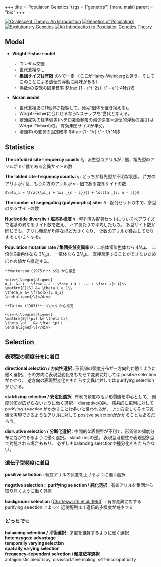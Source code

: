 +++
title = 'Population Genetics'
tags = ["genetics"]
[menu.main]
  parent = "bio"
+++

<a href="http://www.amazon.co.jp/exec/obidos/ASIN/0974707759/heavywatal-22/" rel="nofollow" target="_blank"><img src="http://ecx.images-amazon.com/images/I/41Y1PqrWh5L._SX180_.jpg" alt="Coalescent Theory: An Introduction" /></a>
<a href="http://www.amazon.co.jp/exec/obidos/ASIN/0763757373/heavywatal-22/" rel="nofollow" target="_blank"><img src="http://ecx.images-amazon.com/images/I/51IjUPvsSVL._SX180_.jpg" alt="Genetics of Populations" /></a>
<a href="http://www.amazon.co.jp/exec/obidos/ASIN/0198502311/heavywatal-22/" rel="nofollow" target="_blank"><img src="http://ecx.images-amazon.com/images/I/41%2Bu1SOjvcL._SX180_.jpg" alt="Evolutionary Genetics" /></a>
<a href="http://www.amazon.co.jp/exec/obidos/ASIN/1932846123/heavywatal-22/" rel="nofollow" target="_blank"><img src="http://ecx.images-amazon.com/images/I/41f8rXshBRL._SX150_.jpg" alt="An Introduction to Population Genetics Theory" /></a>
## Model

- **Wright-Fisher model**
  -   ランダム交配
  -   世代重複なし
  -   **集団サイズは有限** のNで一定
      （ここがHardy-Weinbergと違う。そしてこのことによる遺伝的浮動に興味がある）
  -   係数sの変異の固定確率 $\frac {1 - e^{-2s}} {1 - e^{-4Ns}}$

- **Moran model**
  -   世代重複あり(1個体が複製して、死ぬ1個体を置き換える)。
  -   Wright-Fisherに合わせるならNステップを1世代と考える。
  -   繁殖成功の標準偏差(ヘテロ接合頻度の減少速度＝遺伝的浮動の強さ)はWright-Fisherの倍。
      有効集団サイズが半分。
  -   増殖率rの変異の固定確率 $\frac {1 - 1/r} {1 - 1/r^N}$

## Statistics

**The unfolded site-frequency counts** $\xi_i$
:   派生型のアリルが *i* 個、祖先型のアリルが *n-i* 個である変異サイトの数

**The folded site-frequency counts** $\eta_i$
:   どっちが祖先型か不明な状態。
    片方のアリルが *i* 個、もう片方のアリルが *n-i* 個である変異サイトの数

    $\eta_i = \frac{\xi_i + \xi _{n - i}}{1 + \delta _{i, n - i}}$

**The number of segregating (polymorphic) sites** $S$
:   配列セットの中で、多型のあるサイトの数

**Nucleotide diversity / 塩基多様度** $\pi$
:   整列済み配列セットについてペアワイズで塩基の異なるサイト数を数え、
    ペアあたりで平均したもの。
    多型サイト数が同じでも、アリル頻度が均等なほど大きくなり、
    少数のアリルが優占してたりすると小さくなる。

**Population mutation rate / 集団突然変異率** $\theta$
:   二倍体常染色体なら $4N_e\mu$、
    二倍体X染色体なら $3N_e\mu$、
    一倍体なら $2N_e\mu$。
    直接測定することができないためほかの値から推定する。

    **Watterson (1975)**: $S$ から推定

    <div>\[\begin{aligned}
    a_1  &= 1 + \frac 1 2 + \frac 1 3 + ... + \frac 1{n-1}\\
    \mathrm{E}[S] &= \theta L a_1\\
    \theta_w &= \frac{S}{L a_1}
    \end{aligned}\]</div>

    **Tajima (1983)**: $\pi$ から推定

    <div>\[\begin{aligned}
    \mathrm{E}[\pi] &= \theta L\\
    \theta_\pi   &= \frac \pi L
    \end{aligned}\]</div>

## Selection

### 表現型の頻度分布に着目

**directional selection / 方向性選択**
:   形質値の頻度分布が一方向的に動くように働く選択。
    その方向に表現型変化をもたらす変異に対しては
    positive selectionがかかり、
    逆方向の表現型変化をもたらす変異に対しては
    purifying selectionがかかる。

**stabilizing selection / 安定化選択**
:   有利で頻度の高い形質値を中心として、
    頻度分布が広がらないように働く選択。
    disruptiveの逆。
    結果的に配列に対して purifying selection がかかることは多いと思われるが、
    より安定してその形質値を実現できるようなアリルに対して
    positive selectionがかかることもあるだろう。

**disruptive selection / 分断化選択**
:   中間的な表現型が不利で、形質値の頻度分布に谷ができるように働く選択。
    stabilizingの逆。
    表現型可塑性や表現型多型で対処される場合もあり、
    必ずしもbalancing selectionや種分化をもたらさない。

### 遺伝子型頻度に着目

**positive selection**
:   有益アリルの頻度を上げるように働く選択

**negative selection = purifying selection / 純化選択**
:   有害アリルを集団から取り除くように働く選択

**background selection** ([Charlesworth et al. 1993](http://www.ncbi.nlm.nih.gov/pubmed/8375663)):
:   有害変異に対する purifying selection によって
    近傍配列まで遺伝的多様度が減少する

### どっちでも

**balancing selection / 平衡選択**
:   多型を維持するように働く選択\
    **heterozygote advantage**\
    **temporally varying selection**\
    **spatially varying selection**\
    **frequency-dependent selection / 頻度依存選択**\
    antagonistic pleiotropy, disassortative mating, self-incompatibility
